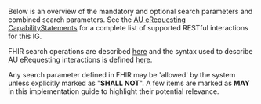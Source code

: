 Below is an overview of the mandatory and optional search parameters and combined search parameters. See the [AU eRequesting CapabilityStatements](capability-statements.html) for a complete list of supported RESTful interactions for this IG.

FHIR search operations are described <a href="http://hl7.org/fhir/R4/search.html">here</a> and the syntax used to describe AU eRequesting interactions is defined <a href="general-guidance.html#readsearch-syntax">here</a>.

Any search parameter defined in FHIR may be 'allowed' by the system unless explicitly marked as "**SHALL NOT**". A few items are marked as **MAY** in this implementation guide to highlight their potential relevance.
